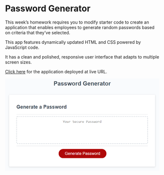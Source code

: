 # Password Generator

This week’s homework requires you to modify starter code to create an application that enables employees to generate random passwords based on criteria that they’ve selected. 

This app features dynamically updated HTML and CSS powered by JavaScript code.

It has a clean and polished, responsive user interface that adapts to multiple screen sizes.

[Click here](https://mandy2324.github.io/Password-Generator/) for the application deployed at live URL.

![The Password Generator application displays a red button to "Generate Password".](.//assets\images\03-javascript-homework-demo.png)

